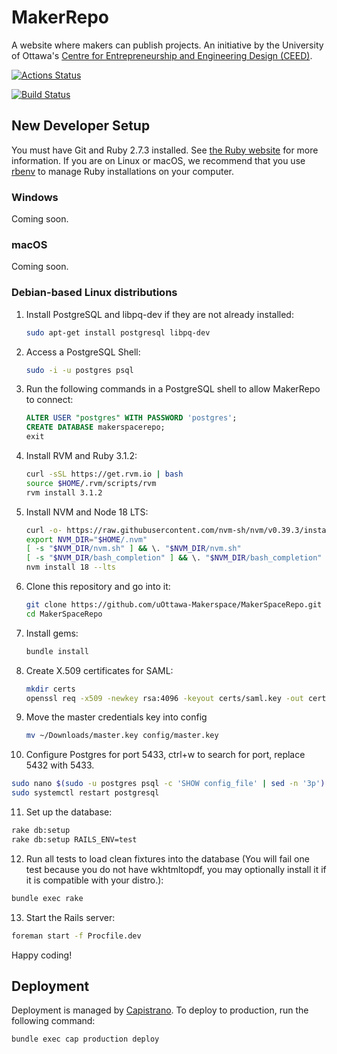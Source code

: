 # MakerRepo

A website where makers can publish projects. An initiative by the University of Ottawa's
[Centre for Entrepreneurship and Engineering Design (CEED)](https://engineering.uottawa.ca/CEED).

[![Actions Status](https://github.com/uOttawa-Makerspace/MakerSpaceRepo/workflows/CI/badge.svg)](https://github.com/uOttawa-Makerspace/MakerSpaceRepo/actions)

[![Build Status](https://travis-ci.com/uOttawa-Makerspace/MakerSpaceRepo.svg?branch=master)](https://travis-ci.com/uOttawa-Makerspace/MakerSpaceRepo)

## New Developer Setup

You must have Git and Ruby 2.7.3 installed. See [the Ruby website](https://www.ruby-lang.org/) for more information.
If you are on Linux or macOS, we recommend that you use [rbenv](https://github.com/rbenv/rbenv) to manage Ruby installations on your computer.

### Windows

Coming soon.

### macOS

Coming soon.

### Debian-based Linux distributions

1. Install PostgreSQL and libpq-dev if they are not already installed:

   ```bash
   sudo apt-get install postgresql libpq-dev
   ```
   
2. Access a PostgreSQL Shell:

   ```bash
   sudo -i -u postgres psql
   ```

3. Run the following commands in a PostgreSQL shell to allow MakerRepo to connect:

   ```SQL
   ALTER USER "postgres" WITH PASSWORD 'postgres';
   CREATE DATABASE makerspacerepo;
   exit
   ```
   
4. Install RVM and Ruby 3.1.2:

   ```bash
   curl -sSL https://get.rvm.io | bash
   source $HOME/.rvm/scripts/rvm
   rvm install 3.1.2
   ```
   
5. Install NVM and Node 18 LTS:
   
   ```bash
   curl -o- https://raw.githubusercontent.com/nvm-sh/nvm/v0.39.3/install.sh | bash
   export NVM_DIR="$HOME/.nvm"
   [ -s "$NVM_DIR/nvm.sh" ] && \. "$NVM_DIR/nvm.sh"
   [ -s "$NVM_DIR/bash_completion" ] && \. "$NVM_DIR/bash_completion"
   nvm install 18 --lts
   ```
   
6. Clone this repository and go into it:

   ```bash
   git clone https://github.com/uOttawa-Makerspace/MakerSpaceRepo.git
   cd MakerSpaceRepo
   ```

7. Install gems:

   ```bash
   bundle install
   ```
   
8. Create X.509 certificates for SAML:

   ```bash
   mkdir certs
   openssl req -x509 -newkey rsa:4096 -keyout certs/saml.key -out certs/saml.crt -days 365 -nodes
   ```
 
9. Move the master credentials key into config
   
   ```bash
   mv ~/Downloads/master.key config/master.key
   ```
   
10. Configure Postgres for port 5433, ctrl+w to search for port, replace 5432 with 5433. 
   ```bash
   sudo nano $(sudo -u postgres psql -c 'SHOW config_file' | sed -n '3p')
   sudo systemctl restart postgresql
   ```
11. Set up the database:

   ```bash
   rake db:setup
   rake db:setup RAILS_ENV=test
   ```
12. Run all tests to load clean fixtures into the database (You will fail one test because you do not have wkhtmltopdf, you may optionally install it if it is compatible with your distro.):

   ```bash
   bundle exec rake
   ```

13. Start the Rails server:
   ```bash
   foreman start -f Procfile.dev
   ```

Happy coding!

## Deployment

Deployment is managed by [Capistrano](https://github.com/capistrano/capistrano). To deploy to production, run the following command:

```bash
bundle exec cap production deploy
```
